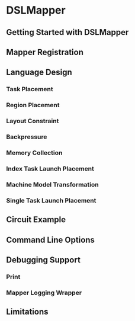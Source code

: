 # DSLMapper
## Getting Started with DSLMapper

## Mapper Registration

## Language Design

### Task Placement

### Region Placement

### Layout Constraint

### Backpressure

### Memory Collection

### Index Task Launch Placement

### Machine Model Transformation

### Single Task Launch Placement

## Circuit Example

## Command Line Options

## Debugging Support

### Print

### Mapper Logging Wrapper

## Limitations
